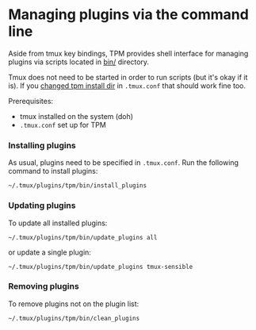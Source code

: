 # Managing plugins via the command line

Aside from tmux key bindings, TPM provides shell interface for managing plugins
via scripts located in [bin/](../bin/) directory.

Tmux does not need to be started in order to run scripts (but it's okay if it
is). If you [changed tpm install dir](changing_plugins_install_dir.md)
in `.tmux.conf` that should work fine too.

Prerequisites:

- tmux installed on the system (doh)
- `.tmux.conf` set up for TPM

### Installing plugins

As usual, plugins need to be specified in `.tmux.conf`. Run the following
command to install plugins:

    ~/.tmux/plugins/tpm/bin/install_plugins

### Updating plugins

To update all installed plugins:

    ~/.tmux/plugins/tpm/bin/update_plugins all

or update a single plugin:

    ~/.tmux/plugins/tpm/bin/update_plugins tmux-sensible

### Removing plugins

To remove plugins not on the plugin list:

    ~/.tmux/plugins/tpm/bin/clean_plugins
